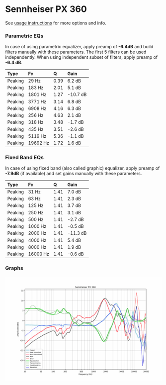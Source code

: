# Sennheiser PX 360
See [usage instructions](https://github.com/jaakkopasanen/AutoEq#usage) for more options and info.

### Parametric EQs
In case of using parametric equalizer, apply preamp of **-6.4dB** and build filters manually
with these parameters. The first 5 filters can be used independently.
When using independent subset of filters, apply preamp of **-6.4 dB**.

| Type    | Fc       |    Q | Gain     |
|:--------|:---------|:-----|:---------|
| Peaking | 29 Hz    | 0.39 | 6.2 dB   |
| Peaking | 183 Hz   | 2.01 | 5.1 dB   |
| Peaking | 1801 Hz  | 1.27 | -10.7 dB |
| Peaking | 3771 Hz  | 3.14 | 6.8 dB   |
| Peaking | 6908 Hz  | 4.16 | 6.3 dB   |
| Peaking | 256 Hz   | 4.63 | 2.1 dB   |
| Peaking | 318 Hz   | 3.48 | -1.7 dB  |
| Peaking | 435 Hz   | 3.51 | -2.6 dB  |
| Peaking | 5119 Hz  | 5.36 | -1.1 dB  |
| Peaking | 19692 Hz | 1.72 | 1.6 dB   |

### Fixed Band EQs
In case of using fixed band (also called graphic) equalizer, apply preamp of **-7.9dB**
(if available) and set gains manually with these parameters.

| Type    | Fc       |    Q | Gain     |
|:--------|:---------|:-----|:---------|
| Peaking | 31 Hz    | 1.41 | 7.0 dB   |
| Peaking | 63 Hz    | 1.41 | 2.3 dB   |
| Peaking | 125 Hz   | 1.41 | 3.7 dB   |
| Peaking | 250 Hz   | 1.41 | 3.1 dB   |
| Peaking | 500 Hz   | 1.41 | -2.7 dB  |
| Peaking | 1000 Hz  | 1.41 | -0.5 dB  |
| Peaking | 2000 Hz  | 1.41 | -11.3 dB |
| Peaking | 4000 Hz  | 1.41 | 5.4 dB   |
| Peaking | 8000 Hz  | 1.41 | 1.9 dB   |
| Peaking | 16000 Hz | 1.41 | -0.6 dB  |

### Graphs
![](./Sennheiser%20PX%20360.png)